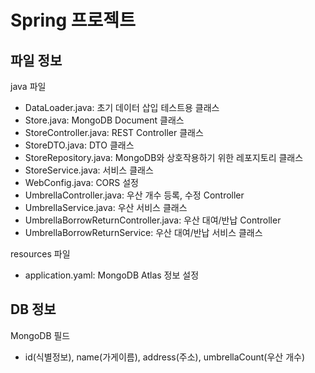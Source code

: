 # Spring 프로젝트

## 파일 정보

java 파일
- DataLoader.java: 초기 데이터 삽입 테스트용 클래스
- Store.java: MongoDB Document 클래스
- StoreController.java: REST Controller 클래스
- StoreDTO.java: DTO 클래스
- StoreRepository.java: MongoDB와 상호작용하기 위한 레포지토리 클래스
- StoreService.java: 서비스 클래스
- WebConfig.java: CORS 설정
- UmbrellaController.java: 우산 개수 등록, 수정 Controller
- UmbrellaService.java: 우산 서비스 클래스
- UmbrellaBorrowReturnController.java: 우산 대여/반납 Controller
- UmbrellaBorrowReturnService: 우산 대여/반납 서비스 클래스

resources 파일
- application.yaml: MongoDB Atlas 정보 설정

## DB 정보

MongoDB 필드
- id(식별정보), name(가게이름), address(주소), umbrellaCount(우산 개수)
